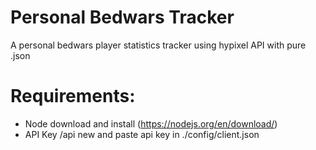 # Personal Bedwars Tracker
A personal bedwars player statistics tracker using hypixel API with pure .json

# Requirements:
- Node 
download and install (https://nodejs.org/en/download/)
- API Key
/api new and paste api key in ./config/client.json
